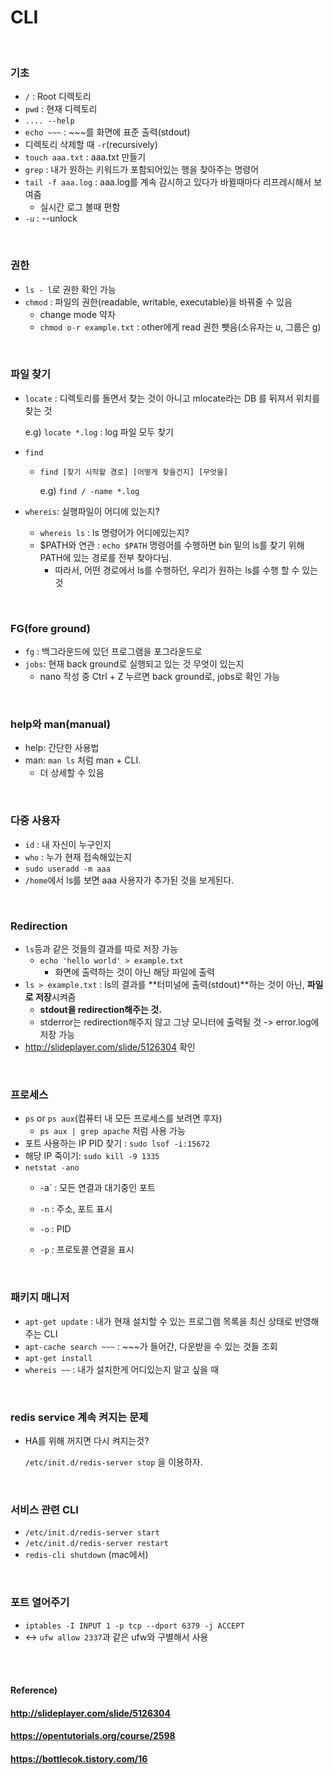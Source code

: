 # CLI

<br>

### 기초

* `/` : Root 디렉토리
* `pwd` : 현재 디렉토리
* `.... --help` 
* `echo ~~~` : ~~~를 화면에 표준 출력(stdout)
* 디렉토리 삭제할 때 `-r`(recursively)
* `touch aaa.txt` : aaa.txt 만들기
* `grep` : 내가 원하는 키워드가 포함되어있는 행을 찾아주는 명령어
* `tail -f aaa.log` : aaa.log를 계속 감시하고 있다가 바뀔때마다 리프레시해서 보여줌
  * 실시간 로그 볼때 편함
* `-u` : --unlock

<br>

### 권한

* `ls - l`로 권한 확인 가능
* `chmod` : 파일의 권한(readable, writable, executable)을 바꿔줄 수 있음
  * change mode 약자
  * `chmod o-r example.txt` : other에게 read 권한 뺏음(소유자는 u, 그룹은 g)

<br>

### 파일 찾기

* `locate` : 디렉토리를 돌면서 찾는 것이 아니고 mlocate라는 DB 를 뒤져서 위치를 찾는 것

  e.g) `locate *.log` : log 파일 모두 찾기

* `find`

  * `find [찾기 시작할 경로] [어떻게 찾을건지] [무엇을]`

    e.g) `find / -name *.log` 

* `whereis`: 실행파일이 어디에 있는지?
  * `whereis ls` : ls 명령어가 어디에있는지?
  * $PATH와 연관 : `echo $PATH` 명령어를 수행하면 bin 밑의 ls를 찾기 위해 PATH에 있는 경로를 전부 찾아다님.
    * 따라서, 어떤 경로에서 ls를 수행하던, 우리가 원하는 ls를 수행 할 수 있는 것

<br>

### FG(fore ground)

* `fg` : 백그라운드에 있던 프로그램을 포그라운드로
* `jobs`:  현재 back ground로 실행되고 있는 것 무엇이 있는지
  * nano 작성 중 Ctrl + Z 누르면 back ground로, jobs로 확인 가능

<br>

### help와 man(manual)

* help: 간단한 사용법
* man: `man ls` 처럼 man + CLI.
  * 더 상세할 수 있음

<br>

### 다중 사용자

* `id` : 내 자신이 누구인지
* `who` : 누가 현재 접속해있는지
*  `sudo useradd -m aaa`
  * `/home`에서 ls를 보면 aaa 사용자가 추가된 것을 보게된다.

<br>

### Redirection

* `ls`등과 같은 것들의 결과를 따로 저장 가능
  * `echo 'hello world' > example.txt`
    * 화면에 출력하는 것이 아닌 해당 파일에 출력
* `ls > example.txt` : ls의 결과를 **터미널에 출력(stdout)**하는 것이 아닌, **파일로 저장**시켜줌
  * **stdout을 redirection해주는 것.**
  * stderror는 redirection해주지 않고 그냥 모니터에 출력될 것 -> error.log에 저장 가능
* http://slideplayer.com/slide/5126304 확인

<br>

### 프로세스

* `ps` or `ps aux`(컴퓨터 내 모든 프로세스를 보려면 후자)
  * `ps aux | grep apache` 처럼 사용 가능
* 포트 사용하는 IP PID 찾기 : `sudo lsof -i:15672`
* 해당 IP 죽이기: `sudo kill -9 1335`
* `netstat -ano`
  * -a` : 모든 연결과 대기중인 포트

  * `-n` : 주소, 포트 표시
  * `-o` : PID
  * `-p` : 프로토콜 연결을 표시

<br>

### 패키지 매니저

* `apt-get update` : 내가 현재 설치할 수 있는 프로그램 목록을 최신 상태로 반영해주는 CLI
* `apt-cache search ~~~` : ~~~가 들어간, 다운받을 수 있는 것들 조회
* `apt-get install`
* `whereis ~~` : 내가 설치한게 어디있는지 알고 싶을 때

<br>

### redis service 계속 켜지는 문제

* HA를 위해 꺼지면 다시 켜지는것?

  `/etc/init.d/redis-server stop` 을 이용하자.

<br>

### 서비스 관련 CLI

* `/etc/init.d/redis-server start`
* `/etc/init.d/redis-server restart`
* `redis-cli shutdown` (mac에서)

<br>

### 포트 열어주기

* `iptables -I INPUT 1 -p tcp --dport 6379 -j ACCEPT`
* <-> `ufw allow 2337`과 같은 ufw와 구별해서 사용

<br>

<br>

#### Reference)

#### http://slideplayer.com/slide/5126304

#### https://opentutorials.org/course/2598

#### https://bottlecok.tistory.com/16